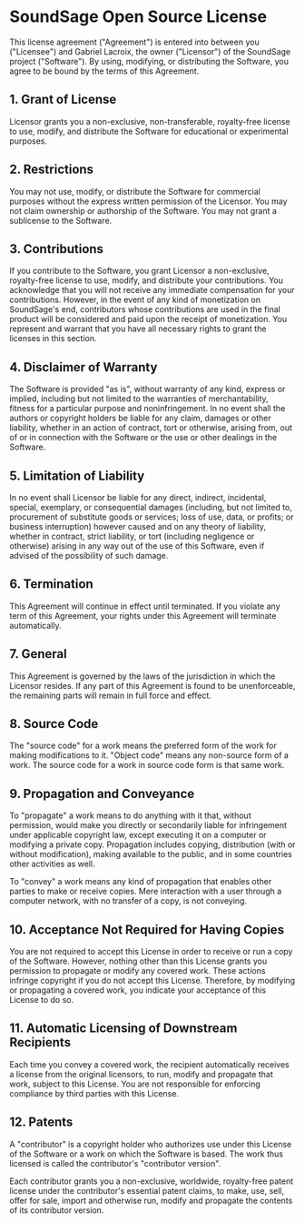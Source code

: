 

<h1>SoundSage Open Source License</h1>

<p>This license agreement ("Agreement") is entered into between you ("Licensee") and Gabriel Lacroix, the owner ("Licensor") of the SoundSage project ("Software"). By using, modifying, or distributing the Software, you agree to be bound by the terms of this Agreement.</p>

<h2>1. Grant of License</h2>

<p>Licensor grants you a non-exclusive, non-transferable, royalty-free license to use, modify, and distribute the Software for educational or experimental purposes.</p>

<h2>2. Restrictions</h2>

<p>You may not use, modify, or distribute the Software for commercial purposes without the express written permission of the Licensor. You may not claim ownership or authorship of the Software. You may not grant a sublicense to the Software.</p>

<h2>3. Contributions</h2>

<p>If you contribute to the Software, you grant Licensor a non-exclusive, royalty-free license to use, modify, and distribute your contributions. You acknowledge that you will not receive any immediate compensation for your contributions. However, in the event of any kind of monetization on SoundSage's end, contributors whose contributions are used in the final product will be considered and paid upon the receipt of monetization. You represent and warrant that you have all necessary rights to grant the licenses in this section.</p>

<h2>4. Disclaimer of Warranty</h2>

<p>The Software is provided "as is", without warranty of any kind, express or implied, including but not limited to the warranties of merchantability, fitness for a particular purpose and noninfringement. In no event shall the authors or copyright holders be liable for any claim, damages or other liability, whether in an action of contract, tort or otherwise, arising from, out of or in connection with the Software or the use or other dealings in the Software.</p>

<h2>5. Limitation of Liability</h2>

<p>In no event shall Licensor be liable for any direct, indirect, incidental, special, exemplary, or consequential damages (including, but not limited to, procurement of substitute goods or services; loss of use, data, or profits; or business interruption) however caused and on any theory of liability, whether in contract, strict liability, or tort (including negligence or otherwise) arising in any way out of the use of this Software, even if advised of the possibility of such damage.</p>

<h2>6. Termination</h2>

<p>This Agreement will continue in effect until terminated. If you violate any term of this Agreement, your rights under this Agreement will terminate automatically.</p>

<h2>7. General</h2>

<p>This Agreement is governed by the laws of the jurisdiction in which the Licensor resides. If any part of this Agreement is found to be unenforceable, the remaining parts will remain in full force and effect.</p>

<h2>8. Source Code</h2>

<p>The "source code" for a work means the preferred form of the work for making modifications to it. "Object code" means any non-source form of a work. The source code for a work in source code form is that same work.</p>

<h2>9. Propagation and Conveyance</h2>

<p>To "propagate" a work means to do anything with it that, without permission, would make you directly or secondarily liable for infringement under applicable copyright law, except executing it on a computer or modifying a private copy. Propagation includes copying, distribution (with or without modification), making available to the public, and in some countries other activities as well.</p>

<p>To "convey" a work means any kind of propagation that enables other parties to make or receive copies. Mere interaction with a user through a computer network, with no transfer of a copy, is not conveying.</p>

<h2>10. Acceptance Not Required for Having Copies</h2>

<p>You are not required to accept this License in order to receive or run a copy of the Software. However, nothing other than this License grants you permission to propagate or modify any covered work. These actions infringe copyright if you do not accept this License. Therefore, by modifying or propagating a covered work, you indicate your acceptance of this License to do so.</p>

<h2>11. Automatic Licensing of Downstream Recipients</h2>

<p>Each time you convey a covered work, the recipient automatically receives a license from the original licensors, to run, modify and propagate that work, subject to this License. You are not responsible for enforcing compliance by third parties with this License.</p>

<h2>12. Patents</h2>

<p>A "contributor" is a copyright holder who authorizes use under this License of the Software or a work on which the Software is based. The work thus licensed is called the contributor's "contributor version".</p>

<p>Each contributor grants you a non-exclusive, worldwide, royalty-free patent license under the contributor's essential patent claims, to make, use, sell, offer for sale, import and otherwise run, modify and propagate the contents of its contributor version.</p>
